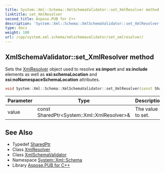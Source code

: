 ```yaml
---
title: System::Xml::Schema::XmlSchemaValidator::set_XmlResolver method
linktitle: set_XmlResolver
second_title: Aspose.PUB for C++
description: 'System::Xml::Schema::XmlSchemaValidator::set_XmlResolver method. Sets the XmlResolver object used to resolve xs:import and xs:include elements as well as xsi:schemaLocation and xsi:noNamespaceSchemaLocation attributes in C++.'
type: docs
weight: 100
url: /cpp/system.xml.schema/xmlschemavalidator/set_xmlresolver/
---
```

## XmlSchemaValidator::set_XmlResolver method


Sets the [XmlResolver](../../../system.xml/xmlresolver/) object used to resolve **xs:import** and **xs:include** elements as well as **xsi:schemaLocation** and **xsi:noNamespaceSchemaLocation** attributes.

```cpp
void System::Xml::Schema::XmlSchemaValidator::set_XmlResolver(const SharedPtr<System::Xml::XmlResolver> &value)
```


| Parameter | Type | Description |
| --- | --- | --- |
| value | const SharedPtr\<System::Xml::XmlResolver\>\& | The value to set. |

## See Also

* Typedef [SharedPtr](../../../system/sharedptr/)
* Class [XmlResolver](../../../system.xml/xmlresolver/)
* Class [XmlSchemaValidator](../)
* Namespace [System::Xml::Schema](../../)
* Library [Aspose.PUB for C++](../../../)
